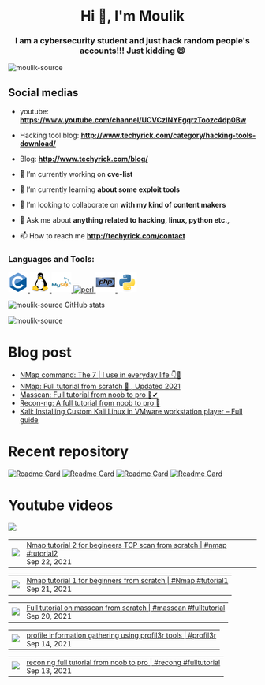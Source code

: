 <h1 align="center">Hi 👋, I'm Moulik</h1>
<h3 align="center">I am a cybersecurity student and just hack random people's accounts!!! Just kidding 😄</h3>

<p align="left"> <img src="https://komarev.com/ghpvc/?username=moulik-source&label=Profile%20views&color=0e75b6&style=flat" alt="moulik-source" /> </p> 

## Social medias
- youtube: **https://www.youtube.com/channel/UCVCzINYEgqrzToozc4dp0Bw**
- Hacking tool blog: **http://www.techyrick.com/category/hacking-tools-download/**
- Blog: **http://www.techyrick.com/blog/**

- 🔭 I’m currently working on **cve-list**

- 🌱 I’m currently learning **about some exploit tools**

- 👯 I’m looking to collaborate on **with my kind of content makers**

- 💬 Ask me about **anything related to hacking, linux, python etc.,**

- 📫 How to reach me **http://techyrick.com/contact**


<h3 align="left">Languages and Tools:</h3>
<p align="left"> <a href="https://www.cprogramming.com/" target="_blank"> <img src="https://raw.githubusercontent.com/devicons/devicon/master/icons/c/c-original.svg" alt="c" width="40" height="40"/> </a> <a href="https://www.linux.org/" target="_blank"> <img src="https://raw.githubusercontent.com/devicons/devicon/master/icons/linux/linux-original.svg" alt="linux" width="40" height="40"/> </a> <a href="https://www.mysql.com/" target="_blank"> <img src="https://raw.githubusercontent.com/devicons/devicon/master/icons/mysql/mysql-original-wordmark.svg" alt="mysql" width="40" height="40"/> </a> <a href="https://www.perl.org/" target="_blank"> <img src="https://api.iconify.design/logos-perl.svg" alt="perl" width="40" height="40"/> </a> <a href="https://www.php.net" target="_blank"> <img src="https://raw.githubusercontent.com/devicons/devicon/master/icons/php/php-original.svg" alt="php" width="40" height="40"/> </a> <a href="https://www.python.org" target="_blank"> <img src="https://raw.githubusercontent.com/devicons/devicon/master/icons/python/python-original.svg" alt="python" width="40" height="40"/> </a> </p>



![moulik-source GitHub stats](https://github-readme-stats.vercel.app/api?username=moulik-source&show_icons=true&theme=vision-friendly-dark)

<p><img align="center" src="https://github-readme-streak-stats.herokuapp.com/?user=moulik-source&theme=vision-friendly-dark" alt="moulik-source" /></p>

# Blog post
<!-- BLOG-POST-LIST:START -->
- [NMap command: The 7 | I use in everyday life 👇🌈](https://www.techyrick.com/the-7-nmap-command-i-use-in-everyday-life-%f0%9f%91%87%f0%9f%8c%88/)
- [NMap: Full tutorial from scratch 💯 , Updated 2021](https://www.techyrick.com/nmap-commands/)
- [Masscan: Full tutorial from noob to pro 💯✔](https://www.techyrick.com/masscan-full-tutorial/)
- [Recon-ng: A full tutorial from noob to pro 💯](https://www.techyrick.com/recon-ng/)
- [Kali: Installing Custom Kali Linux in VMware workstation player – Full guide](https://www.techyrick.com/kali-installing-custom-kali-linux-in-vmware-workstation-player-full-guide/)
<!-- BLOG-POST-LIST:END -->

# Recent repository 

[![Readme Card](https://github-readme-stats.vercel.app/api/pin/?username=moulik-source&repo=ddos&theme=outrun)](https://github.com/moulik-source/ddos) 
[![Readme Card](https://github-readme-stats.vercel.app/api/pin/?username=moulik-source&repo=port-scan&theme=outrun)](https://github.com/moulik-source/port-scan)
[![Readme Card](https://github-readme-stats.vercel.app/api/pin/?username=moulik-source&repo=webcheck&theme=outrun)](https://github.com/moulik-source/webcheck)
[![Readme Card](https://github-readme-stats.vercel.app/api/pin/?username=moulik-source&repo=social&theme=outrun)](https://github.com/moulik-source/social)

# Youtube videos

[<img src="https://img.shields.io/badge/-Subscribe-red?style=for-the-badge&logo=youtube&logoColor=white"/>](https://www.youtube.com/channel/UCVCzINYEgqrzToozc4dp0Bw?sub_confirmation=1)

<!-- YOUTUBE:START --><table><tr><td><a href="https://www.youtube.com/watch?v=JuigCPvErFw"><img width="140px" src="https://i.ytimg.com/vi/JuigCPvErFw/mqdefault.jpg"></a></td>
<td><a href="https://www.youtube.com/watch?v=JuigCPvErFw">Nmap tutorial 2 for begineers TCP scan from scratch | #nmap #tutorial2</a><br/>Sep 22, 2021</td></tr></table>
<table><tr><td><a href="https://www.youtube.com/watch?v=aouisqXGvFY"><img width="140px" src="https://i.ytimg.com/vi/aouisqXGvFY/mqdefault.jpg"></a></td>
<td><a href="https://www.youtube.com/watch?v=aouisqXGvFY">Nmap tutorial 1 for beginners from scratch | #Nmap #tutorial1</a><br/>Sep 21, 2021</td></tr></table>
<table><tr><td><a href="https://www.youtube.com/watch?v=EAThuWa8ZlU"><img width="140px" src="https://i.ytimg.com/vi/EAThuWa8ZlU/mqdefault.jpg"></a></td>
<td><a href="https://www.youtube.com/watch?v=EAThuWa8ZlU">Full tutorial on masscan from scratch | #masscan #fulltutorial</a><br/>Sep 20, 2021</td></tr></table>
<table><tr><td><a href="https://www.youtube.com/watch?v=usjehTGBISk"><img width="140px" src="https://i.ytimg.com/vi/usjehTGBISk/mqdefault.jpg"></a></td>
<td><a href="https://www.youtube.com/watch?v=usjehTGBISk">profile information gathering using profil3r tools | #profil3r</a><br/>Sep 14, 2021</td></tr></table>
<table><tr><td><a href="https://www.youtube.com/watch?v=AWwL8v9LMRI"><img width="140px" src="https://i.ytimg.com/vi/AWwL8v9LMRI/mqdefault.jpg"></a></td>
<td><a href="https://www.youtube.com/watch?v=AWwL8v9LMRI">recon ng full tutorial from noob to pro | #recong #fulltutorial</a><br/>Sep 13, 2021</td></tr></table>
<!-- YOUTUBE:END -->

